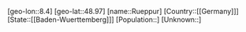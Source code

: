 ﻿---
location: [48.97,8.4]
type: City
tags:
- geo/City


SpocWebEntityId: 33845
isDeleted: false
confidential: public

---
[geo-lon::8.4]
[geo-lat::48.97]
[name::Rueppur]
[Country::[[Germany]]]
[State::[[Baden-Wuerttemberg]]]
[Population::]
[Unknown::]

